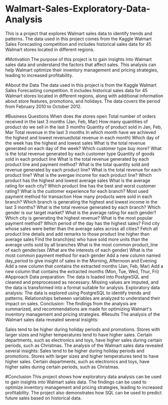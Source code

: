 # Walmart-Sales-Exploratory-Data-Analysis
This is a project that explores Walmart sales data to identify trends and patterns.
The data used in this project comes from the Kaggle Walmart Sales Forecasting competition and includes historical sales data for 45 Walmart stores located in different regions.

#Motivation
The purpose of this project is to gain insights into Walmart sales data and understand the factors that affect sales. This analysis can help Walmart optimize their inventory management and pricing strategies, leading to increased profitability.

#About the Data
The data used in this project is from the Kaggle Walmart Sales Forecasting competition. It includes historical sales data for 45 Walmart stores located in different regions, along with additional information about store features, promotions, and holidays. The data covers the period from February 2010 to October 2012.

#Business Questions
When does the stores open
Total number of orders received in the last 3 months (Jan, Feb, Mar)
How many quantities of product do we sell in the last 3 months
Quantity of product sold in Jan, Feb, Mar
Total revenue in the last 3 months
In which month have we achieved the highest and lowest revenue(total revenue in each month)
Which day of the week has the highest and lowest sales
What is the total revenue generated on each day of the week?
Which customer type buy more?
What is the total revenue generated by each customer type
Quantity of goods sold in each product line
What is the total revenue generated by each product line and payment method?
What is the total quantity sold and revenue generated by each product line?
What is the total revenue for each product line?
What is the avergae income for each product line?
Which product has the highest and lowest average sales
What is the average rating for each city?
Which product line has the best and worst customer rating?
What is the customer experience for each branch?
Most used payment method for transaction
How many products were sold in each branch?
Which branch is generating the highest and lowest income in the last 3 months?
What is the total revenue generated by each branch?
Which gender is our target market?
What is the average rating for each gender?
Which city is generating the highest revenue?
What is the most popular payment method?
Which period of the day has the highest sales?
Find city whose sales were better than the average sales across all cities?
Fetch all product line details and add remarks to those product line higher than average sales
Find the branch(es) who have sold more units than the average units sold by all branches
What is the most common product_line of each gender/sex (What are the interests of each gender)
What is the most common payment method for each gender
Add a new column named day_period to give insight of sales in the Morning, Afternoon and Evening
Add a new column that contains the extracted months (Jan, Feb, Mar)
Add a new column that contains the extracted months (Mon, Tue, Wed, Thur, Fri)
#Approach
Data preparation: The data is loaded into PostgreSQL and cleaned and preprocessed as necessary. Missing values are imputed, and the data is transformed into a format suitable for analysis.
Exploratory data analysis: The data is explored using PostgreSQL to identify trends and patterns. Relationships between variables are analyzed to understand their impact on sales.
Conclusion: The findings from the analysis are summarized, and recommendations are made for optimizing Walmart's inventory management and pricing strategies.
#Results
The analysis of the Walmart sales data revealed several insights:

Sales tend to be higher during holiday periods and promotions.
Stores with larger sizes and higher temperatures tend to have higher sales.
Certain departments, such as electronics and toys, have higher sales during certain periods, such as Christmas.
The analysis of the Walmart sales data revealed several insights:
Sales tend to be higher during holiday periods and promotions. Stores with larger sizes and higher temperatures tend to have higher sales. Certain departments, such as electronics and toys, have higher sales during certain periods, such as Christmas.

#Conclusion
This project shows how exploratory data analysis can be used to gain insights into Walmart sales data. The findings can be used to optimize inventory management and pricing strategies, leading to increased profitability. The project also demonstrates how SQL can be used to predict future sales based on historical data.

